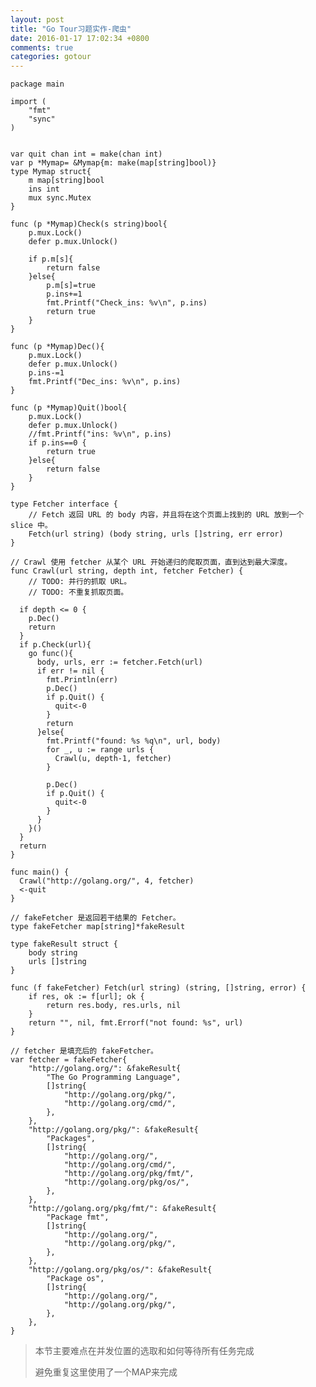 ```yaml
---
layout: post
title: "Go Tour习题实作-爬虫"
date: 2016-01-17 17:02:34 +0800
comments: true
categories: gotour
---
```

	package main
	
	import (
		"fmt"
		"sync"
	)
	
	
	var quit chan int = make(chan int)
	var p *Mymap= &Mymap{m: make(map[string]bool)}
	type Mymap struct{
		m map[string]bool
	  	ins int
		mux sync.Mutex
	}
	
	func (p *Mymap)Check(s string)bool{
		p.mux.Lock()
		defer p.mux.Unlock()
		
		if p.m[s]{
			return false
		}else{
			p.m[s]=true
			p.ins+=1
			fmt.Printf("Check_ins: %v\n", p.ins)
			return true
	  	}
	}
	
	func (p *Mymap)Dec(){
		p.mux.Lock()
		defer p.mux.Unlock()
	  	p.ins-=1
		fmt.Printf("Dec_ins: %v\n", p.ins)
	}
	
	func (p *Mymap)Quit()bool{
		p.mux.Lock()
		defer p.mux.Unlock()
		//fmt.Printf("ins: %v\n", p.ins)
		if p.ins==0 {
			return true
		}else{
			return false
		}
	}
	
	type Fetcher interface {
		// Fetch 返回 URL 的 body 内容，并且将在这个页面上找到的 URL 放到一个 slice 中。
		Fetch(url string) (body string, urls []string, err error)
	}
	
	// Crawl 使用 fetcher 从某个 URL 开始递归的爬取页面，直到达到最大深度。
	func Crawl(url string, depth int, fetcher Fetcher) {
		// TODO: 并行的抓取 URL。
		// TODO: 不重复抓取页面。
	   
	  if depth <= 0 {
	    p.Dec()
	    return
	  }
	  if p.Check(url){
	    go func(){
	      body, urls, err := fetcher.Fetch(url)
	      if err != nil {
	        fmt.Println(err)
	        p.Dec()
	        if p.Quit() {
	          quit<-0
	        }
	        return
	      }else{
	        fmt.Printf("found: %s %q\n", url, body)
	        for _, u := range urls {
	          Crawl(u, depth-1, fetcher)
	        }
	
	        p.Dec()
	        if p.Quit() {
	          quit<-0
	        }
	      } 
	    }()
	  }
	  return
	}
	
	func main() {
	  Crawl("http://golang.org/", 4, fetcher)
	  <-quit
	}
	
	// fakeFetcher 是返回若干结果的 Fetcher。
	type fakeFetcher map[string]*fakeResult
	
	type fakeResult struct {
		body string
		urls []string
	}
	
	func (f fakeFetcher) Fetch(url string) (string, []string, error) {
		if res, ok := f[url]; ok {
			return res.body, res.urls, nil
		}
		return "", nil, fmt.Errorf("not found: %s", url)
	}
	
	// fetcher 是填充后的 fakeFetcher。
	var fetcher = fakeFetcher{
		"http://golang.org/": &fakeResult{
			"The Go Programming Language",
			[]string{
				"http://golang.org/pkg/",
				"http://golang.org/cmd/",
			},
		},
		"http://golang.org/pkg/": &fakeResult{
			"Packages",
			[]string{
				"http://golang.org/",
				"http://golang.org/cmd/",
				"http://golang.org/pkg/fmt/",
				"http://golang.org/pkg/os/",
			},
		},
		"http://golang.org/pkg/fmt/": &fakeResult{
			"Package fmt",
			[]string{
				"http://golang.org/",
				"http://golang.org/pkg/",
			},
		},
		"http://golang.org/pkg/os/": &fakeResult{
			"Package os",
			[]string{
				"http://golang.org/",
				"http://golang.org/pkg/",
			},
		},
	}


> 
> 本节主要难点在并发位置的选取和如何等待所有任务完成
> 
> 避免重复这里使用了一个MAP来完成